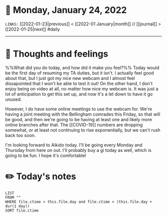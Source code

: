 # 📅 Monday, January 24, 2022
`LINKS:` [[2022-01-23|previous]] < [[2022-01 January|month]] // [[journal]] > [[2022-01-25|next]] 
#daily

---
# 💭 Thoughts and feelings
%%What did you do today, and how did it make you feel?%%
Today would be the first day of resuming my TA duties, but it isn't. I actually feel good about that, but I just got my nice new webcam and I almost feel dissapointed that I won't be able to test it out! On the other hand, I don't enjoy being on video at all, no matter how nice my webcam is. It was just a lot of anticipation to get this set up, and now it's a let down to have it go unused. 

However, I do have some online meetings to use the webcam for. We're having a joint meeting with the Bellingham comrades this Friday, so that will be good, and then we're going to be having at least one and likely more online branches after that. The [[COVID-19]] numbers are dropping somewhat, or at least not continuing to rise exponentially, but we can't rush back too soon. 

I'm looking forward to Aikido today. I'll be going every Monday and Thursday from here on out. I'll probably buy a gi today as well, which is going to be fun. I hope it's comfortable! 

# ✏️ Today's notes
```dataview
LIST 
FROM ""
WHERE file.ctime > this.file.day and file.ctime < (this.file.day + dur(1 day))
SORT file.ctime
```
